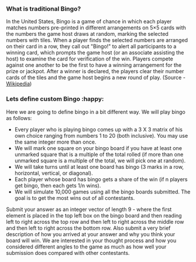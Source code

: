 ### What is traditional Bingo?
In the United States, Bingo is a game of chance in which each player matches numbers pre-printed in different arrangements on 5×5 cards with the numbers the game host draws at random, marking the selected numbers with tiles. When a player finds the selected numbers are arranged on their card in a row, they call out "Bingo!" to alert all participants to a winning card, which prompts the game host (or an associate assisting the host) to examine the card for verification of the win. Players compete against one another to be the first to have a winning arrangement for the prize or jackpot. After a winner is declared, the players clear their number cards of the tiles and the game host begins a new round of play. (Source - [Wikipedia](https://en.wikipedia.org/wiki/Bingo_(U.S.)))
### Lets define custom Bingo :happy:
Here we are going to define bingo in a bit different way. We will play bingo as follows:
- Every player who is playing bingo comes up with a 3 X 3 matrix of his own choice ranging from numbers 1 to 20 (both inclusive). You may use the same integer more than once.
- We will mark one square on your bingo board if you have at least one unmarked square that is a multiple of the total rolled (if more than one unmarked square is a multiple of the total, we will pick one at random).
- We will take turns until at least one board has bingo (3 marks in a row, horizontal, vertical, or diagonal).
- Each player whose board has bingo gets a share of the win (if n players get bingo, then each gets 1/n wins).
- We will simulate 10,000 games using all the bingo boards submitted. The goal is to get the most wins out of all contestants.
    													
													
													

Submit your answer as an integer vector of length 9 - where the first element is placed in the top left box on the bingo board and then reading left to right across the top row and then left to right across the middle row and then left to right across the bottom row. Also submit a very brief description of how you arrived at your answer and why you think your board will win.  We are interested in your thought process and how you considered different angles to the game as much as how well your submission does compared with other contestants.													
													
													
